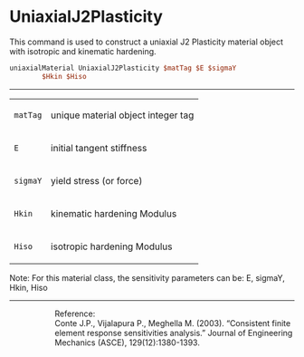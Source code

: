  # UniaxialJ2Plasticity

<p>This command is used to construct a uniaxial J2 Plasticity material
object with isotropic and kinematic hardening.</p>

```tcl
uniaxialMaterial UniaxialJ2Plasticity $matTag $E $sigmaY
        $Hkin $Hiso
```
<hr />
<table>
<tbody>
<tr class="odd">
<td><code class="parameter-table-variable">matTag</code></td>
<td><p>unique material object integer tag</p></td>
</tr>
<tr class="even">
<td><code class="parameter-table-variable">E</code></td>
<td><p>initial tangent stiffness</p></td>
</tr>
<tr class="odd">
<td><code class="parameter-table-variable">sigmaY</code></td>
<td><p>yield stress (or force)</p></td>
</tr>
<tr class="even">
<td><code class="parameter-table-variable">Hkin</code></td>
<td><p>kinematic hardening Modulus</p></td>
</tr>
<tr class="odd">
<td><code class="parameter-table-variable">Hiso</code></td>
<td><p>isotropic hardening Modulus</p></td>
</tr>
</tbody>
</table>
<p>Note: For this material class, the sensitivity parameters can be: E,
sigmaY, Hkin, Hiso</p>
<hr />
<dl>
<dt></dt>
<dd>
<dl>
<dt></dt>
<dd>
Reference:
</dd>
<dd>
Conte J.P., Vijalapura P., Meghella M. (2003). “Consistent finite
element response sensitivities analysis.” Journal of Engineering
Mechanics (ASCE), 129(12):1380-1393.
</dd>
</dl>
</dd>
</dl>
